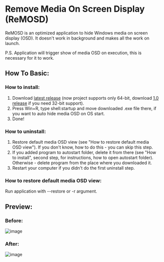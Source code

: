 # Remove Media On Screen Display (ReMOSD)
ReMOSD is an optimized application to hide Windows media on screen display (OSD). It doesn't work in background and makes all the work on launch.

P.S. Application will trigger show of media OSD on execution, this is necessary for it to work.

## How To Basic:
### How to install:
1) Download [latest release](https://github.com/qt-kaneko/ReMOSD/releases/download/2.1/ReMOSD.exe) (now project supports only 64-bit, download [1.0 release](https://github.com/qt-kaneko/ReMOSD/releases/download/1.0/ReMOSD.exe) if you need 32-bit support).
2) Press Win+R, type shell:startup and move downloaded .exe file there, if you want to auto hide media OSD on OS start.
3) Done!
### How to uninstall:
1) Restore default media OSD view (see "How to restore default media OSD view"). If you don't know, how to do this - you can skip this step.
2) If you added program to autostart folder, delete it from there (see "How to install", second step, for instructions, how to open autostart folder). Otherwise - delete program from the place where you downloaded it.
3) Restart your computer if you didn't do the first uninstall step.

### How to restore default media OSD view:
Run application with --restore or -r argument.

## Preview:
### Before:
![image](https://user-images.githubusercontent.com/89200081/130510215-9a202249-ce3b-43e8-8a05-11c20071cd89.png)
### After:
![image](https://user-images.githubusercontent.com/89200081/130510163-153fa0b5-6016-4392-905f-f5d09588e21a.png)
